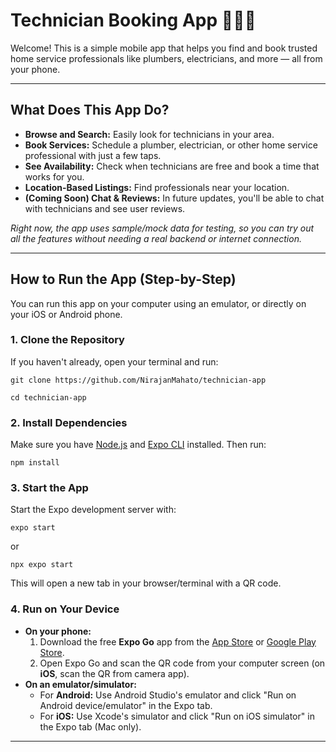 # Technician Booking App 👷‍♂️🔧

Welcome! This is a simple mobile app that helps you find and book trusted home service professionals like plumbers, electricians, and more — all from your phone.

---

## What Does This App Do?

- **Browse and Search:** Easily look for technicians in your area.
- **Book Services:** Schedule a plumber, electrician, or other home service professional with just a few taps.
- **See Availability:** Check when technicians are free and book a time that works for you.
- **Location-Based Listings:** Find professionals near your location.
- **(Coming Soon) Chat & Reviews:** In future updates, you'll be able to chat with technicians and see user reviews.

_Right now, the app uses sample/mock data for testing, so you can try out all the features without needing a real backend or internet connection._

---

## How to Run the App (Step-by-Step)

You can run this app on your computer using an emulator, or directly on your iOS or Android phone.

### 1. Clone the Repository

If you haven't already, open your terminal and run:

```
git clone https://github.com/NirajanMahato/technician-app
```

```
cd technician-app
```

### 2. Install Dependencies

Make sure you have [Node.js](https://nodejs.org/) and [Expo CLI](https://docs.expo.dev/get-started/installation/) installed. Then run:

```
npm install
```

### 3. Start the App

Start the Expo development server with:

```
expo start
```

or

```
npx expo start
```

This will open a new tab in your browser/terminal with a QR code.

### 4. Run on Your Device

- **On your phone:**
  1. Download the free **Expo Go** app from the [App Store](https://apps.apple.com/app/expo-go/id982107779) or [Google Play Store](https://play.google.com/store/apps/details?id=host.exp.exponent).
  2. Open Expo Go and scan the QR code from your computer screen (on **iOS**, scan the QR from camera app).
- **On an emulator/simulator:**
  - For **Android:** Use Android Studio's emulator and click "Run on Android device/emulator" in the Expo tab.
  - For **iOS:** Use Xcode's simulator and click "Run on iOS simulator" in the Expo tab (Mac only).

---
